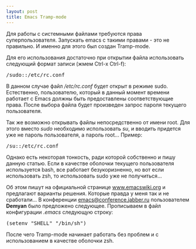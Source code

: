 ```yaml
--- 
layout: post
title: Emacs Tramp-mode
---
```

Для работы с системными файлами требуются права суперпользователя. Запускать emacs с такими правами - это не правильно. И именно для этого был создан Tramp-mode.

Для его использования достаточно при открытии файла использовать следующий формат записи (жмем Ctrl-x Ctrl-f):
<pre>/sudo::/etc/rc.conf</pre>

В данном случае файл <em>/etc/rc.conf</em> будет открыт в режиме sudo. Естественно, пользователю, который в данный момент времени работает с Emacs должны быть предоставлены соответствующие права. После выбора файла будет произведен запрос пароля текущего пользователя.

Так же возможно открывать файлы непосредственно от имени root. Для этого вместо <em>sudo</em> необходимо использовать <em>su</em>, и вводить придется уже не пароль пользователя, а пароль root... Пример:
<pre>/su::/etc/rc.conf</pre>

Однако есть некоторая тонкость, ради которой собственно и пишу данную статью. Если в качестве оболочки текущего пользователя используется bash, все работает безукоризненно, но вот если использовать zsh, то использовать sudo уже не получиться...
<!--more-->
Об этом пишут на официальной странице <a href="http://www.emacswiki.org/emacs/TrampMode" target="_blank">www.emacswiki.org</a> и предлагают варианты решения. Которые правда у меня так и не сработали... В конференции emacs@conference.jabber.ru пользователем <strong>Demyan</strong> было предложено следующее. Прописываем в файл конфигурации <em>.emacs</em> следующую строку:
<pre>(setenv "SHELL" "/bin/sh")</pre>

После чего Tramp-mode начинает работать без проблем и с использованием в качестве оболочки zsh.
